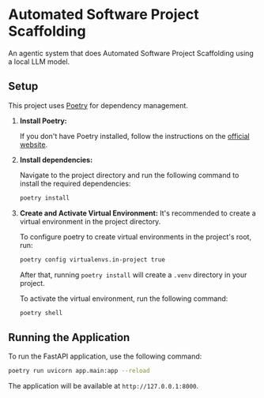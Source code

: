 # Automated Software Project Scaffolding

An agentic system that does Automated Software Project Scaffolding using a local LLM model. 

## Setup

This project uses [Poetry](https://python-poetry.org/) for dependency management.

1.  **Install Poetry:**

    If you don't have Poetry installed, follow the instructions on the [official website](https://python-poetry.org/docs/#installation).

2.  **Install dependencies:**

    Navigate to the project directory and run the following command to install the required dependencies:

    ```bash
    poetry install
    ```

3.  **Create and Activate Virtual Environment:**
    It's recommended to create a virtual environment in the project directory.

    To configure poetry to create virtual environments in the project's root, run:
    ```bash
    poetry config virtualenvs.in-project true
    ```

    After that, running `poetry install` will create a `.venv` directory in your project.

    To activate the virtual environment, run the following command:
    ```bash
    poetry shell
    ```

## Running the Application

To run the FastAPI application, use the following command:

```bash
poetry run uvicorn app.main:app --reload
```

The application will be available at `http://127.0.0.1:8000`.
